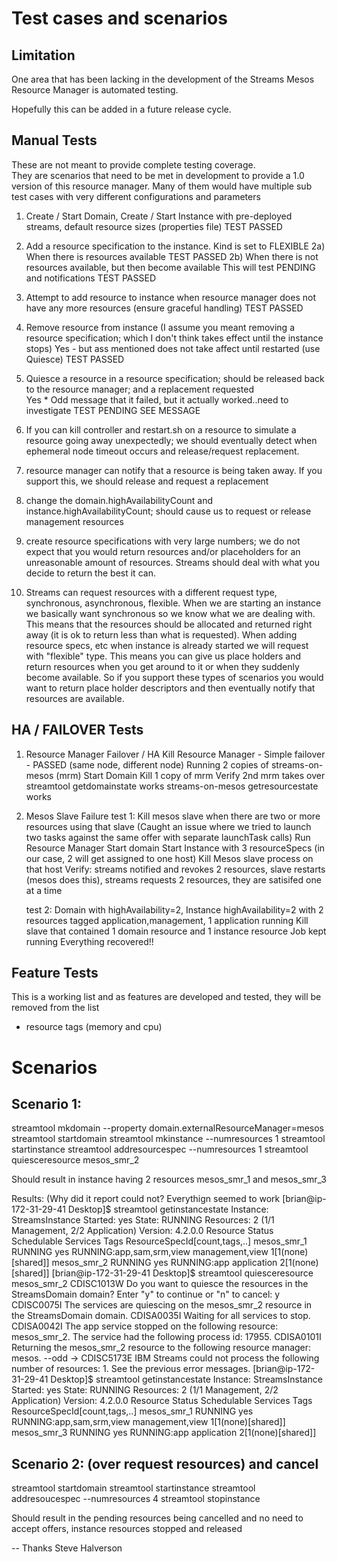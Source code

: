 # Test cases and scenarios

## Limitation
One area that has been lacking in the development of the Streams Mesos Resource Manager is automated testing.  

Hopefully this can be added in a future release cycle.

## Manual Tests
These are not meant to provide complete testing coverage.  
They are scenarios that need to be met in development to provide a 1.0 version of this resource manager.
Many of them would have multiple sub test cases with very different configurations and parameters

1) Create / Start Domain, Create / Start Instance
	with pre-deployed streams, default resource sizes (properties file)
	TEST PASSED
	
2) Add a resource specification to the instance.  Kind is set to FLEXIBLE
	2a) When there is resources available
		TEST PASSED
	2b) When there is not resources available, but then become available
		This will test PENDING and notifications
		TEST PASSED

3) Attempt to add resource to instance when resource manager does not have any more resources 
	(ensure graceful handling)
	TEST PASSED

4) Remove resource from instance (I assume you meant removing a resource specification;
	which I don't think takes effect until the instance stops)
	Yes - but ass mentioned does not take affect until restarted (use Quiesce)
	TEST PASSED

5) Quiesce a resource in a resource specification; 
	should be released back to the resource manager; and a replacement requested	
	Yes * Odd message that it failed, but it actually worked..need to investigate
	TEST PENDING SEE MESSAGE
	
6) If you can kill controller and restart.sh on a resource to simulate a resource 
	going away unexpectedly; we should eventually detect when ephemeral node timeout 
	occurs and release/request replacement.

7) resource manager can notify that a resource is being taken away. If you support this, we should release and request a replacement

8) change the domain.highAvailabilityCount and instance.highAvailabilityCount; should cause us to request or release management resources

9) create resource specifications with very large numbers; we do not expect that you would return resources and/or placeholders for an unreasonable amount of resources. Streams should deal with what you decide to return the best it can.

10) Streams can request resources with a different request type, synchronous, asynchronous, flexible. 
	When we are starting an instance we basically want synchronous so we know what we are dealing with.
	This means that the resources should be allocated and returned right away 
	(it is ok to return less than what is requested). 
	When adding resource specs, etc when instance 
	is already started we will request with "flexible" type. This means you can give us place holders
	and return resources when you get around to it or when they suddenly become available. 
	So if you support these types of scenarios you would want to return place holder descriptors 
	and then eventually notify that resources are available.
	
HA / FAILOVER Tests
-------------------
1) Resource Manager Failover / HA
	Kill Resource Manager - Simple failover - PASSED (same node, different node)
	Running 2 copies of streams-on-mesos (mrm)
	Start Domain
	Kill 1 copy of mrm
	Verify 2nd mrm takes over
	streamtool getdomainstate works
	streams-on-mesos getresourcestate works
	
2) Mesos Slave Failure
	test 1: Kill mesos slave when there are two or more resources using that slave (Caught an issue where we tried to launch two tasks against the same offer with separate launchTask calls)
   Run Resource Manager
   Start domain
   Start Instance with 3 resourceSpecs (in our case, 2 will get assigned to one host)
   Kill Mesos slave process on that host
   Verify: streams notified and revokes 2 resources, slave restarts (mesos does this), streams requests 2 resources, they are satisifed one at a time
   
   test 2: Domain with highAvailability=2, Instance highAvailability=2 with 2 resources tagged application,management, 1 application running
   	Kill slave that contained 1 domain resource and 1 instance resource
   	Job kept running
   	Everything recovered!!
	
	


	
Feature Tests
-------------
This is a working list and as features are developed and tested, they will be removed from the list
- resource tags (memory and cpu)

Scenarios
=========
	
Scenario 1:
-----------

streamtool mkdomain --property domain.externalResourceManager=mesos
streamtool startdomain
streamtool mkinstance --numresources 1
streamtool startinstance
streamtool addresourcespec --numresources 1
streamtool quiesceresource mesos_smr_2

Should result in instance having 2 resources mesos_smr_1 and mesos_smr_3

Results: 
(Why did it report could not?  Everythign seemed to work
[brian@ip-172-31-29-41 Desktop]$ streamtool getinstancestate
Instance: StreamsInstance Started: yes State: RUNNING Resources: 2 (1/1 Management, 2/2 Application) Version: 4.2.0.0
Resource    Status  Schedulable Services                  Tags            ResourceSpecId[count,tags,..]
mesos_smr_1 RUNNING yes         RUNNING:app,sam,srm,view  management,view 1[1(none)[shared]]
mesos_smr_2 RUNNING yes         RUNNING:app               application     2[1(none)[shared]]
[brian@ip-172-31-29-41 Desktop]$ streamtool quiesceresource mesos_smr_2
CDISC1013W Do you want to quiesce the resources in the StreamsDomain domain? Enter "y" to continue or "n" to cancel: y
CDISC0075I The services are quiescing on the mesos_smr_2 resource in the StreamsDomain domain.
CDISA0035I Waiting for all services to stop.
CDISA0042I The app service stopped on the following resource: mesos_smr_2. The service had the following process id: 17955.
CDISA0101I Returning the mesos_smr_2 resource to the following resource manager: mesos.
--odd -> CDISC5173E IBM Streams could not process the following number of resources: 1. See the previous error messages.
[brian@ip-172-31-29-41 Desktop]$ streamtool getinstancestate
Instance: StreamsInstance Started: yes State: RUNNING Resources: 2 (1/1 Management, 2/2 Application) Version: 4.2.0.0
Resource    Status  Schedulable Services                  Tags            ResourceSpecId[count,tags,..]
mesos_smr_1 RUNNING yes         RUNNING:app,sam,srm,view  management,view 1[1(none)[shared]]
mesos_smr_3 RUNNING yes         RUNNING:app               application     2[1(none)[shared]]


Scenario 2: (over request resources) and cancel
-----------------------------------------------

streamtool startdomain
streamtool startinstance
streamtool addresoucespec --numresources 4
streamtool stopinstance

Should result in the pending resources being cancelled and no need to accept offers, instance resources stopped and released

	
-- Thanks Steve Halverson